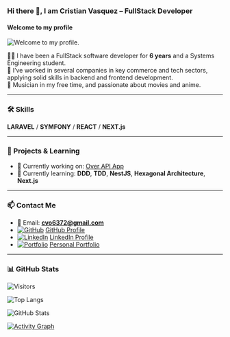 ### Hi there 👋, I am Cristian Vasquez – FullStack Developer

#### Welcome to my profile  
![Welcome to my profile.](https://i.ytimg.com/vi/MCp2kBmc-9k/maxresdefault.jpg)

👨‍💻 I have been a FullStack software developer for **6 years** and a Systems Engineering student.  
💼 I’ve worked in several companies in key commerce and tech sectors, applying solid skills in backend and frontend development.  
🎸 Musician in my free time, and passionate about movies and anime.

---

### 🛠 Skills
**LARAVEL** / **SYMFONY** / **REACT** / **NEXT.js**

---

### 🚀 Projects & Learning
- 🔭 Currently working on: [Over API App](https://over-api-application-production.up.railway.app/)
- 🌱 Currently learning: **DDD**, **TDD**, **NestJS**, **Hexagonal Architecture**, **Next.js**

---

### 📫 Contact Me
- 📧 Email: **cvo6372@gmail.com**
- [![GitHub](https://cdn.jsdelivr.net/npm/simple-icons@3.0.1/icons/github.svg)](https://github.com/cristianV0117) [GitHub Profile](https://github.com/cristianV0117)  
- [![LinkedIn](https://cdn.jsdelivr.net/npm/simple-icons@3.0.1/icons/linkedin.svg)](https://www.linkedin.com/in/cristian-camilo-vasquez-osorio-1b791b1a3/) [LinkedIn Profile](https://www.linkedin.com/in/cristian-camilo-vasquez-osorio-1b791b1a3/)  
- [![Portfolio](https://cdn.jsdelivr.net/npm/simple-icons@3.0.1/icons/icloud.svg)](https://mi-portafolio-personal.herokuapp.com/) [Personal Portfolio](https://mi-portafolio-personal.herokuapp.com/)

---

### 📊 GitHub Stats

![Visitors](https://komarev.com/ghpvc/?username=cristianV0117&color=blue)

![Top Langs](https://github-readme-stats.vercel.app/api/top-langs/?username=cristianV0117&layout=compact)

![GitHub Stats](https://github-readme-stats.vercel.app/api?username=cristianV0117&show_icons=true&theme=default)

[![Activity Graph](https://github-readme-activity-graph.vercel.app/graph?username=cristianV0117&theme=github-compact)](https://github.com/ashutosh00710/github-readme-activity-graph)
